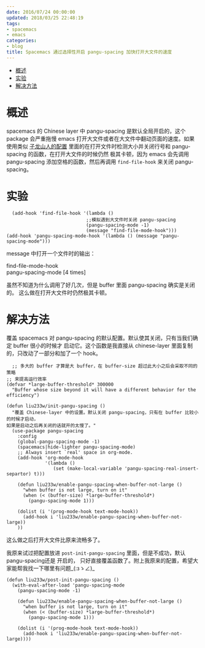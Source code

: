 ```yaml
---
date: 2016/07/24 00:00:00
updated: 2018/03/25 22:48:19
tags:
- spacemacs
- emacs
categories:
- blog
title: Spacemacs 通过选择性开启 pangu-spacing 加快打开大文件的速度
---
```


- [概述](#sec-)
- [实验](#sec-)
- [解决方法](#sec-)


# 概述<a id="sec-"></a>

spacemacs 的 Chinese layer 中 pangu-spacing 是默认全局开启的，这个 package 会严重拖慢 emacs 打开大文件或者在大文件中翻动页面的速度。如果使用类似 [子龙山人的配置](https://github.com/zilongshanren/spacemacs-private/blob/develop/layers/zilongshanren-better-defaults/config.el#L132%5D%5D%0Ahttps://github.com/zilongshanren/spacemacs-private/blob/develop/layers/zilongshanren-better-defaults/config.el#L132) 里面的在打开文件时检测大小并关闭行号和 pangu-spacing 的函数，在打开大文件的时候仍然 极其卡顿，因为 emacs 会先调用 pangu-spacing 添加空格的函数，然后再调用 `find-file-hook` 来关闭 pangu-spacing。

# 实验<a id="sec-"></a>

```emacs-lisp
  (add-hook 'find-file-hook '(lambda ()
                             ;;模拟遇到大文件时关闭 pangu-spacing
                             (pangu-spacing-mode -1)
                             (message "find-file-mode-hook")))
(add-hook 'pangu-spacing-mode-hook '(lambda () (message "pangu-spacing-mode")))
```

message 中打开一个文件时的输出：

<p class="verse">
find-file-mode-hook<br />
pangu-spacing-mode [4 times]<br />
</p>

虽然不知道为什么调用了好几次，但是 buffer 里面 pangu-spacing 确实是关闭的。 这么做在打开大文件时仍然极其卡顿。

# 解决方法<a id="sec-"></a>

覆盖 spacemacs 对 pangu-spacing 的默认配置。默认使其关闭，只有当我们确定 buffer 很小的时候才 启动它。这个函数是我直接从 chinese-layer 里面复制的，只改动了一部分和加了一个 hook。

```emacs-lisp
  ;; 多大的 buffer 才算是大 buffer，在 buffer-size 超过此大小之后会采取不同的策略
;; 来提高运行效率
(defvar *large-buffer-threshold* 300000
  "Buffer whose size beyond it will have a different behavior for the efficiency")

(defun liu233w/init-pangu-spacing ()
  "覆盖 Chinese-layer 中的设置。默认关闭 pangu-spacing，只有在 buffer 比较小的时候才启动，
如果是启动之后再关闭的话就开的太慢了。"
  (use-package pangu-spacing
    :config
    (global-pangu-spacing-mode -1)
    (spacemacs|hide-lighter pangu-spacing-mode)
    ;; Always insert `real' space in org-mode.
    (add-hook 'org-mode-hook
              '(lambda ()
                 (set (make-local-variable 'pangu-spacing-real-insert-separtor) t)))

    (defun liu233w/enable-pangu-spacing-when-buffer-not-large ()
      "when buffer is not large, turn on it"
      (when (< (buffer-size) *large-buffer-threshold*)
        (pangu-spacing-mode 1)))

    (dolist (i '(prog-mode-hook text-mode-hook))
      (add-hook i 'liu233w/enable-pangu-spacing-when-buffer-not-large))
    ))
```

这么做之后打开大文件比原来流畅多了。

我原来试过把配置放进 `post-init-pangu-spacing` 里面，但是不成功，默认pangu-spacing还是 开启的， 只好直接覆盖函数了。附上我原来的配置，希望大家能帮我找一下哪里有问题\_(:зゝ∠)\_

```emacs-lisp
(defun liu233w/post-init-pangu-spacing ()
  (with-eval-after-load 'pangu-spacing-mode
    (pangu-spacing-mode -1)

    (defun liu233w/enable-pangu-spacing-when-buffer-not-large ()
      "when buffer is not large, turn on it"
      (when (< (buffer-size) *large-buffer-threshold*)
        (pangu-spacing-mode 1)))

    (dolist (i '(prog-mode-hook text-mode-hook))
      (add-hook i 'liu233w/enable-pangu-spacing-when-buffer-not-large))))
```
